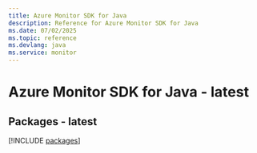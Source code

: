 ```yaml
---
title: Azure Monitor SDK for Java
description: Reference for Azure Monitor SDK for Java
ms.date: 07/02/2025
ms.topic: reference
ms.devlang: java
ms.service: monitor
---
```

# Azure Monitor SDK for Java - latest
## Packages - latest
[!INCLUDE [packages](monitor-index.md)]